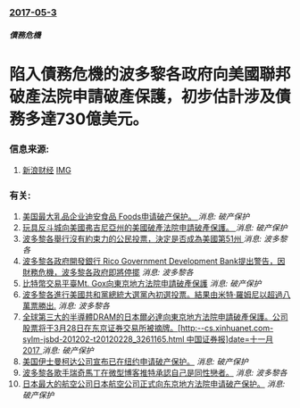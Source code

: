 ### [2017-05-3](/news/2017/05/3/index.md)

##### 債務危機
# 陷入債務危機的波多黎各政府向美國聯邦破產法院申請破產保護，初步估計涉及債務多達730億美元。 




### 信息来源:

1. [新浪财经](http://finance.sina.com.cn/stock/usstock/c/2017-05-04/doc-ifyeycfp9203530.shtml) [IMG](http://n.sinaimg.cn/finance/transform/20170504/A1hu-fyeychk6982033.jpg)

### 有关:

1. [ 美国最大乳品企业迪安食品 Foods申请破产保护。 ](/zh/news/2019/11/12/美国最大乳品企业迪安食品-Foods申请破产保护.md) _消息: 破产保护_
2. [玩具反斗城向美國弗吉尼亞州的美國破產法院申請破產保護。 ](/zh/news/2017/09/18/玩具反斗城向美國弗吉尼亞州的美國破產法院申請破產保護.md) _消息: 破产保护_
3. [波多黎各舉行沒有約束力的公民投票，決定是否成為美國第51州 ](/zh/news/2017/06/11/波多黎各舉行沒有約束力的公民投票-決定是否成為美國第51州.md) _消息: 波多黎各_
4. [波多黎各政府開發銀行 Rico Government Development Bank提出警告，因財務危機，波多黎各政府即將停擺](/zh/news/2015/04/23/波多黎各政府開發銀行-Rico-Government-Development-Bank提出警告-因財務危機-波多黎各政府.md) _消息: 波多黎各_
5. [比特幣交易平臺Mt. Gox向東京地方法院申請破產保護](/zh/news/2014/02/28/比特幣交易平臺Mt-Gox向東京地方法院申請破產保護.md) _消息: 破产保护_
6. [波多黎各進行美國共和黨總統大選黨內初選投票。結果由米特·羅姆尼以超過八萬票勝出.](/zh/news/2012/03/18/波多黎各進行美國共和黨總統大選黨內初選投票-結果由米特-羅姆尼以超過八萬票勝出.md) _消息: 波多黎各_
7. [全球第三大的半導體DRAM的日本爾必達向東京地方法院申請破產保護。公司股票将于3月28日在东京证券交易所被摘牌。[http:--cs.xinhuanet.com-sylm-jsbd-201202-t20120228_3261165.html 中国证券报]date=十一月 2017 ](/zh/news/2012/02/27/全球第三大的半導體DRAM的日本爾必達向東京地方法院申請破產保護-公司股票将于3月28日在东京证券交易所被摘牌-htt.md) _消息: 破产保护_
8. [ 美国伊士曼柯达公司宣布已在纽约申请破产保护。](/zh/news/2012/01/19/美国伊士曼柯达公司宣布已在纽约申请破产保护.md) _消息: 破产保护_
9. [ 波多黎各歌手瑞奇馬丁在微型博客推特承認自己是同性戀者。](/zh/news/2010/03/29/波多黎各歌手瑞奇馬丁在微型博客推特承認自己是同性戀者.md) _消息: 波多黎各_
10. [ 日本最大的航空公司日本航空公司正式向东京地方法院申请破产保护。](/zh/news/2010/01/19/日本最大的航空公司日本航空公司正式向东京地方法院申请破产保护.md) _消息: 破产保护_
